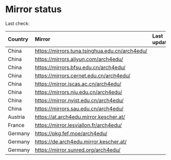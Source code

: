 <script src="./time.js"></script>
# Mirror status
Last check: <script type="text/javascript">localize(1726734480.3125226);</script>

|Country|Mirror|Last update|
|:------|:-----|:----------|
|China|https://mirrors.tuna.tsinghua.edu.cn/arch4edu/|<script type="text/javascript">localize(1726684783);</script>|
|China|https://mirrors.aliyun.com/arch4edu/|<script type="text/javascript">localize(1726684783);</script>|
|China|https://mirrors.bfsu.edu.cn/arch4edu/|<script type="text/javascript">localize(1726684783);</script>|
|China|https://mirrors.cernet.edu.cn/arch4edu/|<script type="text/javascript">localize(1726684783);</script>|
|China|https://mirror.iscas.ac.cn/arch4edu/|<script type="text/javascript">localize(1726684783);</script>|
|China|https://mirrors.nju.edu.cn/arch4edu/|<script type="text/javascript">localize(1726684783);</script>|
|China|https://mirror.nyist.edu.cn/arch4edu/|<script type="text/javascript">localize(1726684783);</script>|
|China|https://mirrors.sau.edu.cn/arch4edu/|<script type="text/javascript">localize(1726684783);</script>|
|Austria|https://at.arch4edu.mirror.kescher.at/|<script type="text/javascript">localize(1726684783);</script>|
|France|https://mirror.lesviallon.fr/arch4edu/|<script type="text/javascript">localize(1726684783);</script>|
|Germany|https://pkg.fef.moe/arch4edu/|<script type="text/javascript">localize(1726684783);</script>|
|Germany|https://de.arch4edu.mirror.kescher.at/|<script type="text/javascript">localize(1726684783);</script>|
|Germany|https://mirror.sunred.org/arch4edu/|<script type="text/javascript">localize(1726684783);</script>|

<script src="./tablefilter/tablefilter.js"></script>
<script src="./table.js"></script>